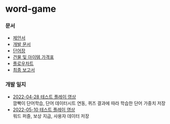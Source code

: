 # word-game  
### 문서
* [제안서](https://docs.google.com/document/d/1XJxTE-YIsNgyX0YzXB2m0EOuTAvrPP8RZCTuHkU4Qds)  
* [개발 문서](https://docs.google.com/document/d/14ggZXFqcdnnZsEOVoLl4QXCZXcLg9LpFdqs9_icqy0g/)  
* [단어장](https://docs.google.com/spreadsheets/d/1VTE856Wbmat4eTHYIh3chUlXG4Jf2rTSrlLsHTojrWg/)  
* [건물 및 아이템 가격표](https://docs.google.com/spreadsheets/d/1SsVtkQfFlHefgEJ3ecUjyx5WSpaNnFgYGiFllcvQ9bY/edit?usp=sharing)  
* [플로우차트](https://github.com/capstone-dku/word-game/blob/main/flow-chart.png)
* [최종 보고서](https://docs.google.com/document/d/1S_b3WEJdYQept-dEcVO_3g8SSH9oKovwPlb3ZFdD0HA/edit?usp=sharing)

### 개발 일지  
* [2022-04-28 테스트 플레이 영상](https://www.youtube.com/watch?v=PLIkiA75H-Q)  
깜빡이 단어학습, 단어 데이터시트 연동, 퀴즈 결과에 따라 학습한 단어 가중치 저장  
* [2022-05-10 테스트 플레이 영상](https://youtu.be/28t7b6uksc0)  
워드 퍼즐, 보상 지급, 사용자 데이터 저장  
